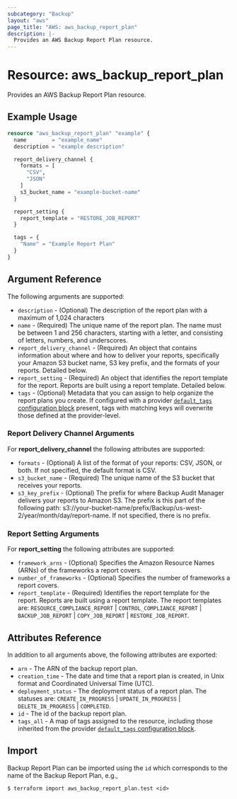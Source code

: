 ```yaml
---
subcategory: "Backup"
layout: "aws"
page_title: "AWS: aws_backup_report_plan"
description: |-
  Provides an AWS Backup Report Plan resource.
---
```


# Resource: aws_backup_report_plan

Provides an AWS Backup Report Plan resource.

## Example Usage

```terraform
resource "aws_backup_report_plan" "example" {
  name        = "example_name"
  description = "example description"

  report_delivery_channel {
    formats = [
      "CSV",
      "JSON"
    ]
    s3_bucket_name = "example-bucket-name"
  }

  report_setting {
    report_template = "RESTORE_JOB_REPORT"
  }

  tags = {
    "Name" = "Example Report Plan"
  }
}
```

## Argument Reference

The following arguments are supported:

* `description` - (Optional) The description of the report plan with a maximum of 1,024 characters
* `name` - (Required) The unique name of the report plan. The name must be between 1 and 256 characters, starting with a letter, and consisting of letters, numbers, and underscores.
* `report_delivery_channel` - (Required) An object that contains information about where and how to deliver your reports, specifically your Amazon S3 bucket name, S3 key prefix, and the formats of your reports. Detailed below.
* `report_setting` - (Required) An object that identifies the report template for the report. Reports are built using a report template. Detailed below.
* `tags` - (Optional) Metadata that you can assign to help organize the report plans you create. If configured with a provider [`default_tags` configuration block](https://registry.terraform.io/providers/hashicorp/aws/latest/docs#default_tags-configuration-block) present, tags with matching keys will overwrite those defined at the provider-level.

### Report Delivery Channel Arguments
For **report_delivery_channel** the following attributes are supported:

* `formats` - (Optional) A list of the format of your reports: CSV, JSON, or both. If not specified, the default format is CSV.
* `s3_bucket_name` - (Required) The unique name of the S3 bucket that receives your reports.
* `s3_key_prefix` - (Optional) The prefix for where Backup Audit Manager delivers your reports to Amazon S3. The prefix is this part of the following path: s3://your-bucket-name/prefix/Backup/us-west-2/year/month/day/report-name. If not specified, there is no prefix.

### Report Setting Arguments
For **report_setting** the following attributes are supported:

* `framework_arns` - (Optional) Specifies the Amazon Resource Names (ARNs) of the frameworks a report covers.
* `number_of_frameworks` - (Optional) Specifies the number of frameworks a report covers.
* `report_template` - (Required) Identifies the report template for the report. Reports are built using a report template. The report templates are: `RESOURCE_COMPLIANCE_REPORT` | `CONTROL_COMPLIANCE_REPORT` | `BACKUP_JOB_REPORT` | `COPY_JOB_REPORT` | `RESTORE_JOB_REPORT`.

## Attributes Reference

In addition to all arguments above, the following attributes are exported:

* `arn` - The ARN of the backup report plan.
* `creation_time` - The date and time that a report plan is created, in Unix format and Coordinated Universal Time (UTC).
* `deployment_status` - The deployment status of a report plan. The statuses are: `CREATE_IN_PROGRESS` | `UPDATE_IN_PROGRESS` | `DELETE_IN_PROGRESS` | `COMPLETED`.
* `id` - The id of the backup report plan.
* `tags_all` - A map of tags assigned to the resource, including those inherited from the provider [`default_tags` configuration block](https://registry.terraform.io/providers/hashicorp/aws/latest/docs#default_tags-configuration-block).

## Import

Backup Report Plan can be imported using the `id` which corresponds to the name of the Backup Report Plan, e.g.,

```
$ terraform import aws_backup_report_plan.test <id>
```
